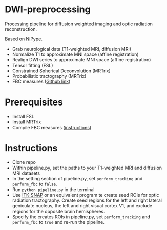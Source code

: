 # DWI-preprocessing
Processing pipeline for diffusion weighted imaging and optic radiation reconstruction.

Based on [NiPype](https://github.com/nipy/nipype).

* Grab neurological data (T1-weighted MRI, diffusion MRI)
* Normalize T1 to approximate MNI space (affine registration)
* Realign DWI series to approximate MNI space (affine registration)
* Tensor fitting (FSL)
* Constrained Spherical Deconvolution (MRTrix)
* Probabilistic tractography (MRTrix)
* FBC measures ([Github link](https://github.com/stephanmeesters/spuriousfibers))

Prerequisites
=============
* Install FSL
* Install MRTrix
* Compile FBC measures ([instructions](https://github.com/stephanmeesters/spuriousfibers))

Instructions
============

* Clone repo
* Within pipeline.py, set the paths to your T1-weighted MRI and diffusion MRI datasets
* In the setting section of pipeline.py, set ```perform_tracking``` and ```perform_fbc``` to ```false```.
* Run ```python pipeline.py``` in the terminal
* Use [ITK-SNAP](http://www.itksnap.org/pmwiki/pmwiki.php) or an equivalent program te create seed ROIs for optic radiation tractography. Create seed regions for the left and right lateral geniculate nucleus, the left and right visual cortex V1, and exclude regions for the opposite brain hemispheres.
* Specify the creates ROIs in pipeline.py, set ```perform_tracking``` and ```perform_fbc``` to ```true``` and re-run the pipeline.
